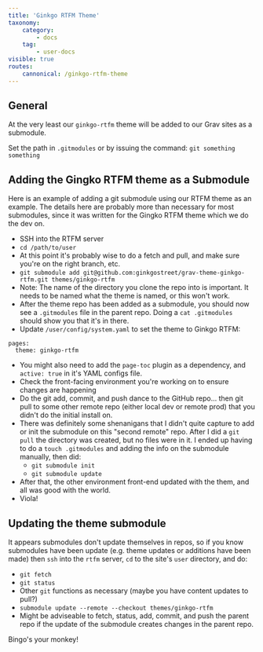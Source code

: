 ```yaml
---
title: 'Ginkgo RTFM Theme'
taxonomy:
    category:
        - docs
    tag:
        - user-docs
visible: true
routes:
    cannonical: /ginkgo-rtfm-theme
---
```


## General

At the very least our `ginkgo-rtfm` theme will be added to our Grav sites as a submodule.

Set the path in `.gitmodules` or by issuing the command: `git something something`

## Adding the Gingko RTFM theme as a Submodule

Here is an example of adding a git submodule using our RTFM theme as an example. The details here are probably more than necessary for most submodules, since it was written for the Gingko RTFM theme which we do the dev on.

- SSH into the RTFM server
- `cd /path/to/user`
- At this point it's probably wise to do a fetch and pull, and make sure you're on the right branch, etc.
- `git submodule add git@github.com:ginkgostreet/grav-theme-ginkgo-rtfm.git themes/ginkgo-rtfm`
- Note: The name of the directory you clone the repo into is important. It needs to be named what the theme is named, or this won't work.
- After the theme repo has been added as a submodule, you should now see a `.gitmodules` file in the parent repo. Doing a `cat .gitmodules` should show you that it's in there.
- Update `/user/config/system.yaml` to set the theme to Ginkgo RTFM:
```
pages:
  theme: ginkgo-rtfm
```
- You might also need to add the `page-toc` plugin as a dependency, and `active: true` in it's YAML configs file.
- Check the front-facing environment you're working on to ensure changes are happening
- Do the git add, commit, and push dance to the GitHub repo... then git pull to some other remote repo (either local dev or remote prod) that you didn't do the initial install on.
- There was definitely some shenanigans that I didn't quite capture to add or init the submodule on this "second remote" repo. After I did a `git pull` the directory was created, but no files were in it. I ended up having to do a `touch .gitmodules` and adding the info on the submodule manually, then did:
  - `git submodule init`
  - `git submodule update`
- After that, the other environment front-end updated with the them, and all was good with the world. 
- Viola!

## Updating the theme submodule

It appears submodules don't update themselves in repos, so if you know submodules have been update (e.g. theme updates or additions have been made) then `ssh` into the `rtfm` server, `cd` to the site's `user` directory, and do:

- `git fetch`
- `git status`
- Other `git` functions as necessary (maybe you have content updates to pull?)
- `submodule update --remote --checkout themes/ginkgo-rtfm`
- Might be adviseable to fetch, status, add, commit, and push the parent repo if the update of the submodule creates changes in the parent repo.

Bingo's your monkey!

